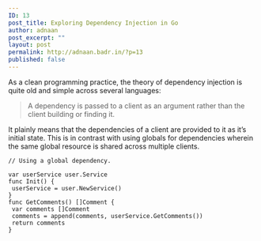 ```yaml
---
ID: 13
post_title: Exploring Dependency Injection in Go
author: adnaan
post_excerpt: ""
layout: post
permalink: http://adnaan.badr.in/?p=13
published: false
---
```

As a clean programming practice, the theory of dependency injection is quite old and simple across several languages: 

> A dependency is passed to a client as an argument rather than the client building or finding it.

It plainly means that the dependencies of a client are provided to it as it’s initial state. 
This is in contrast with using globals for dependencies wherein the same global resource is shared across multiple clients.

```
// Using a global dependency. 

var userService user.Service
func Init() {
 userService = user.NewService()
}
func GetComments() []Comment {
 var comments []Comment
 comments = append(comments, userService.GetComments())
 return comments
}

```
